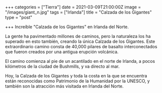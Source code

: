 +++
categories = ["Tierra"]
date = 2021-03-09T21:00:00Z
image = "/images/giant_n.jpg"
tags = ["Irlanda"]
title = "Calzada de los Gigantes"
type = "post"

+++
Increíble "Calzada de los Gigantes" en Irlanda del Norte.

La gente ha pavimentado millones de caminos, pero la naturaleza los ha superado en esto también, creando la única Calzada de los Gigantes. Este extraordinario camino consta de 40,000 pilares de basalto interconectados que fueron creados por una antigua erupción volcánica.

El camino comienza al pie de un acantilado en el norte de Irlanda, a pocos kilómetros de la ciudad de Bushmills, y va directo al mar.

Hoy, la Calzada de los Gigantes y toda la costa en la que se encuentra están reconocidas como Patrimonio de la Humanidad por la UNESCO, y también son la atracción más visitada en Irlanda del Norte.